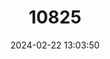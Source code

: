 ---
title: "10825"
category: "Indotestudo forstenii"
draft: false
date: 2024-02-22 13:03:50
languages:
  English: ["Celebes Tortoise", "East Indian Tortoise", "Sulawesi Tortoise", "Travancore Tortoise", "Forsten's Tortoise"]
  Indonesian: ["Baning Sulawesi"]
  French: ["Tortue des Celèbes", "Tortue de Tranvancore"]
  Spanish; Castilian: ["Tortuga Marrón de la India"]
---